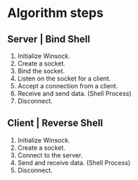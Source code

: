 # Algorithm steps

## Server | Bind Shell

1. Initialize Winsock.
2. Create a socket.
3. Bind the socket.
4. Listen on the socket for a client.
5. Accept a connection from a client.
6. Receive and send data. (Shell Process)
7. Disconnect.


## Client | Reverse Shell

1. Initialize Winsock.
2. Create a socket.
3. Connect to the server.
4. Send and receive data. (Shell Process)
5. Disconnect.